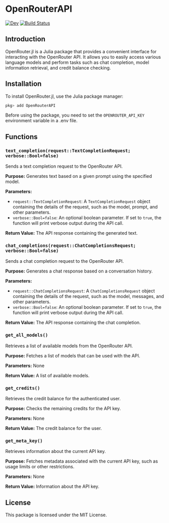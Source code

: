 # OpenRouterAPI
 
[![Dev](https://img.shields.io/badge/docs-dev-blue.svg)](https://imohag9.github.io/OpenRouterAPI.jl/dev/)
[![Build Status](https://github.com/imohag9/OpenRouterAPI.jl/actions/workflows/CI.yml/badge.svg?branch=main)](https://github.com/imohag9/OpenRouterAPI.jl/actions/workflows/CI.yml?query=branch%3Amain)

## Introduction

OpenRouter.jl is a Julia package that provides a convenient interface for interacting with the OpenRouter API. It allows you to easily access various language models and perform tasks such as chat completion, model information retrieval, and credit balance checking.

## Installation

To install OpenRouter.jl, use the Julia package manager:

```julia
pkg> add OpenRouterAPI
```

Before using the package, you need to set the `OPENROUTER_API_KEY` environment variable
in a .env file.


## Functions

### `text_completion(request::TextCompletionRequest; verbose::Bool=false)`

Sends a text completion request to the OpenRouter API.

**Purpose:**
Generates text based on a given prompt using the specified model.

**Parameters:**
-   `request::TextCompletionRequest`: A `TextCompletionRequest` object containing the details of the request, such as the model, prompt, and other parameters.
-   `verbose::Bool=false`: An optional boolean parameter. If set to `true`, the function will print verbose output during the API call.

**Return Value:**
The API response containing the generated text.

### `chat_completions(request::ChatCompletionsRequest; verbose::Bool=false)`

Sends a chat completion request to the OpenRouter API.

**Purpose:**
Generates a chat response based on a conversation history.

**Parameters:**
-   `request::ChatCompletionsRequest`: A `ChatCompletionsRequest` object containing the details of the request, such as the model, messages, and other parameters.
-   `verbose::Bool=false`: An optional boolean parameter. If set to `true`, the function will print verbose output during the API call.

**Return Value:**
The API response containing the chat completion.

### `get_all_models()`

Retrieves a list of available models from the OpenRouter API.

**Purpose:**
Fetches a list of models that can be used with the API.

**Parameters:**
None

**Return Value:**
A list of available models.

### `get_credits()`

Retrieves the credit balance for the authenticated user.

**Purpose:**
Checks the remaining credits for the API key.

**Parameters:**
None

**Return Value:**
The credit balance for the user.

### `get_meta_key()`

Retrieves information about the current API key.

**Purpose:**
Fetches metadata associated with the current API key, such as usage limits or other restrictions.

**Parameters:**
None

**Return Value:**
Information about the API key.

## License

This package is licensed under the MIT License.
